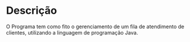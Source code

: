 # Descrição
O Programa tem como fito o gerenciamento de um fila de atendimento de clientes, utilizando a linguagem de programação Java.
